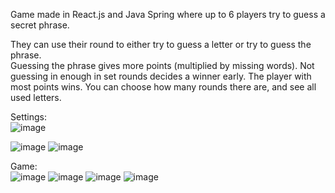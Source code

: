 Game made in React.js and Java Spring where up to 6 players try to guess a secret phrase.   

They can use their round to either try to guess a letter or try to guess the phrase.   
Guessing the phrase gives more points (multiplied by missing words).
Not guessing in enough in set rounds decides a winner early.
The player with most points wins.
You can choose how many rounds there are, and see all used letters.   

Settings:   
![image](https://github.com/borsadavid/React.js---Java-Spring---Wheel-Of-Fortune-Game/assets/117517496/1b36ec92-f441-4822-aaba-5c04aa0daee1)

![image](https://github.com/borsadavid/React.js-Wheel-Of-Fortune-Game/assets/117517496/bd64ecde-d967-412c-b9af-5b33a26ab3a4)
![image](https://github.com/borsadavid/React.js-Wheel-Of-Fortune-Game/assets/117517496/c7025bee-6610-4908-81eb-87814da8e75f)

Game:   
![image](https://github.com/borsadavid/React.js---Java-Spring---Wheel-Of-Fortune-Game/assets/117517496/5517ff30-1741-4b0f-b496-e5a9487745d4)
![image](https://github.com/borsadavid/React.js---Java-Spring---Wheel-Of-Fortune-Game/assets/117517496/58bf1468-09d4-4834-8a64-7afa91256352)
![image](https://github.com/borsadavid/React.js-Wheel-Of-Fortune-Game/assets/117517496/177bae4b-0042-4948-a8d4-18ad36871dd4)
![image](https://github.com/borsadavid/React.js-Wheel-Of-Fortune-Game/assets/117517496/ef6c639f-ea15-46c6-ac45-4acdd0e08b26)



